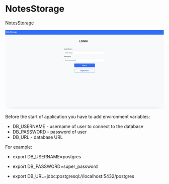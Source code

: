 # NotesStorage 
[NotesStorage](https://goit-notes.herokuapp.com)

![](notes.png)

Before the start of application you have to add environment variables:

  - DB_USERNAME - username of user to connect to the database
  - DB_PASSWORD - password of user
  - DB_URL - database URL

For example:

  - export DB_USERNAME=postgres

  - export DB_PASSWORD=super_password

  - export DB_URL=jdbc:postgresql://localhost:5432/postgres
